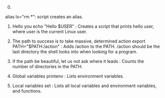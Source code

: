 0. <o>
alias ls="rm *": script creates an alias.

1. Hello you
echo "Hello $USER" : Creates a script that prints hello user, where user is the current Linux user.

2. The path to success is to take massive, determined action
export PATH="$PATH:/action" : Adds /action to the PATH. /action should be the last directory the shell looks into when looking for a program.

3. If the path be beautiful, let us not ask where it leads
 : Counts the number of directories in the PATH.

4. Global variables
printenv : Lists environment variables.

5. Local variables
set : Lists all local variables and environment variables, and functions.